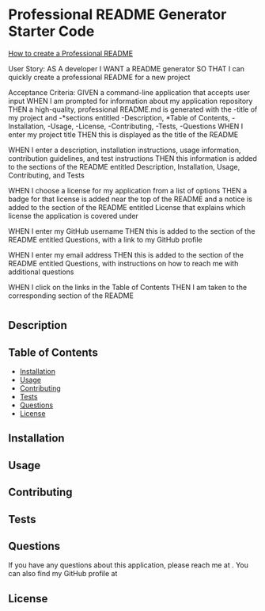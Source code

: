 # Professional README Generator Starter Code

[How to create a Professional README](https://coding-boot-camp.github.io/full-stack/github/professional-readme-guide)


User Story:
AS A developer
I WANT a README generator
SO THAT I can quickly create a professional README for a new project

Acceptance Criteria:
GIVEN a command-line application that accepts user input
WHEN I am prompted for information about my application repository
THEN a high-quality, professional README.md is generated with the 
-title of my project and 
-*sections entitled 
    -Description, 
    *Table of Contents, 
    -Installation, 
    -Usage, 
    -License, 
    -Contributing, 
    -Tests, 
    -Questions
WHEN I enter my project title
THEN this is displayed as the title of the README

WHEN I enter a description, installation instructions, usage information, contribution guidelines, and test instructions
THEN this information is added to the sections of the README entitled Description, Installation, Usage, Contributing, and Tests

WHEN I choose a license for my application from a list of options
THEN a badge for that license is added near the top of the README and a notice is added to the section of the README entitled License that explains which license the application is covered under

WHEN I enter my GitHub username
THEN this is added to the section of the README entitled Questions, with a link to my GitHub profile

WHEN I enter my email address
THEN this is added to the section of the README entitled Questions, with instructions on how to reach me with additional questions

WHEN I click on the links in the Table of Contents
THEN I am taken to the corresponding section of the README

# <projectTitle>

## Description
<description>

## Table of Contents
- [Installation](#installation)
- [Usage](#usage)
- [Contributing](#contributing)
- [Tests](#tests)
- [Questions](#questions)
- [License](#license)

## Installation
<installation>

## Usage
<usage>

## Contributing
<contributing>

## Tests
<tests>

## Questions
If you have any questions about this application, please reach me at <questionsEmail>.  You can also find my GitHub profile at <questionsGitHub>

## License
<license>